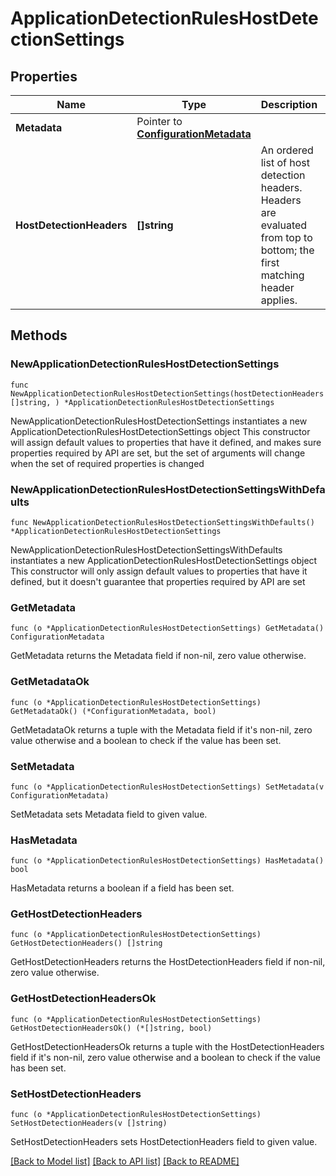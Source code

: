 # ApplicationDetectionRulesHostDetectionSettings

## Properties

Name | Type | Description | Notes
------------ | ------------- | ------------- | -------------
**Metadata** | Pointer to [**ConfigurationMetadata**](ConfigurationMetadata.md) |  | [optional] 
**HostDetectionHeaders** | **[]string** | An ordered list of host detection headers.   Headers are evaluated from top to bottom; the first matching header applies. | 

## Methods

### NewApplicationDetectionRulesHostDetectionSettings

`func NewApplicationDetectionRulesHostDetectionSettings(hostDetectionHeaders []string, ) *ApplicationDetectionRulesHostDetectionSettings`

NewApplicationDetectionRulesHostDetectionSettings instantiates a new ApplicationDetectionRulesHostDetectionSettings object
This constructor will assign default values to properties that have it defined,
and makes sure properties required by API are set, but the set of arguments
will change when the set of required properties is changed

### NewApplicationDetectionRulesHostDetectionSettingsWithDefaults

`func NewApplicationDetectionRulesHostDetectionSettingsWithDefaults() *ApplicationDetectionRulesHostDetectionSettings`

NewApplicationDetectionRulesHostDetectionSettingsWithDefaults instantiates a new ApplicationDetectionRulesHostDetectionSettings object
This constructor will only assign default values to properties that have it defined,
but it doesn't guarantee that properties required by API are set

### GetMetadata

`func (o *ApplicationDetectionRulesHostDetectionSettings) GetMetadata() ConfigurationMetadata`

GetMetadata returns the Metadata field if non-nil, zero value otherwise.

### GetMetadataOk

`func (o *ApplicationDetectionRulesHostDetectionSettings) GetMetadataOk() (*ConfigurationMetadata, bool)`

GetMetadataOk returns a tuple with the Metadata field if it's non-nil, zero value otherwise
and a boolean to check if the value has been set.

### SetMetadata

`func (o *ApplicationDetectionRulesHostDetectionSettings) SetMetadata(v ConfigurationMetadata)`

SetMetadata sets Metadata field to given value.

### HasMetadata

`func (o *ApplicationDetectionRulesHostDetectionSettings) HasMetadata() bool`

HasMetadata returns a boolean if a field has been set.

### GetHostDetectionHeaders

`func (o *ApplicationDetectionRulesHostDetectionSettings) GetHostDetectionHeaders() []string`

GetHostDetectionHeaders returns the HostDetectionHeaders field if non-nil, zero value otherwise.

### GetHostDetectionHeadersOk

`func (o *ApplicationDetectionRulesHostDetectionSettings) GetHostDetectionHeadersOk() (*[]string, bool)`

GetHostDetectionHeadersOk returns a tuple with the HostDetectionHeaders field if it's non-nil, zero value otherwise
and a boolean to check if the value has been set.

### SetHostDetectionHeaders

`func (o *ApplicationDetectionRulesHostDetectionSettings) SetHostDetectionHeaders(v []string)`

SetHostDetectionHeaders sets HostDetectionHeaders field to given value.



[[Back to Model list]](../README.md#documentation-for-models) [[Back to API list]](../README.md#documentation-for-api-endpoints) [[Back to README]](../README.md)


